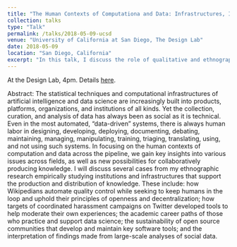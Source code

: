 ```yaml
---
title: "The Human Contexts of Computationa and Data: Infrastructures, Institutions, and Interpretations"
collection: talks
type: "Talk"
permalink: /talks/2018-05-09-ucsd
venue: "University of California at San Diego, The Design Lab"
date: 2018-05-09
location: "San Diego, California"
excerpt: "In this talk, I discuss the role of qualitative and ethnographic methods in relation to computer, information, and data science. These holistic, reflexive, and meta-level approaches to studying data and computation in context help us better understand how to both support and practice data analytics at various scales."
---
```

At the Design Lab, 4pm. Details [here](https://designlab.ucsd.edu/speakers/designlarge-stuart-geiger-uc-berkeley/).

Abstract: The statistical techniques and computational infrastructures of artificial intelligence and data science are increasingly built into products, platforms, organizations, and institutions of all kinds. Yet the collection, curation, and analysis of data has always been as social as it is technical. Even in the most automated, “data-driven” systems, there is always human labor in designing, developing, deploying, documenting, debating, maintaining, managing, manipulating, training, triaging, translating, using, and not using such systems. In focusing on the human contexts of computation and data across the pipeline, we gain key insights into various issues across fields, as well as new possibilities for collaboratively producing knowledge. I will discuss several cases from my ethnographic research empirically studying institutions and infrastructures that support the production and distribution of knowledge. These include: how Wikipedians automate quality control while seeking to keep humans in the loop and uphold their principles of openness and decentralization; how targets of coordinated harassment campaigns on Twitter developed tools to help moderate their own experiences; the academic career paths of those who practice and support data science; the sustainability of open source communities that develop and maintain key software tools; and the interpretation of findings made from large-scale analyses of social data.
